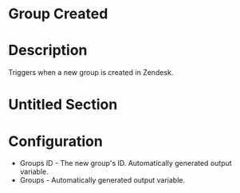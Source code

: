 ﻿# Group Created

# Description

Triggers when a new group is created in Zendesk.

# Untitled Section

# Configuration







* Groups ID - The new group's ID. Automatically generated output variable.
* Groups - Automatically generated output variable.
